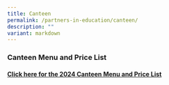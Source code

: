 ```yaml
---
title: Canteen
permalink: /partners-in-education/canteen/
description: ""
variant: markdown
---
```

### **Canteen Menu and Price List**

#### [Click here for the 2024 Canteen Menu and Price List](https://drive.google.com/file/d/1Nzbl1Mxy5dHv0lYPWkTc6sgNp0IA0CXc/view?usp=sharing)
